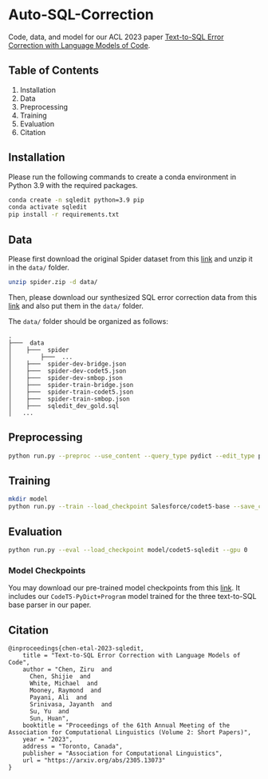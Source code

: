 # Auto-SQL-Correction
Code, data, and model for our ACL 2023 paper [Text-to-SQL Error Correction with Language Models of Code](https://arxiv.org/abs/2305.13073).

## Table of Contents

1. Installation
2. Data
3. Preprocessing
4. Training
5. Evaluation
6. Citation

## Installation
Please run the following commands to create a conda environment in Python 3.9 with the required packages.
```sh
conda create -n sqledit python=3.9 pip
conda activate sqledit
pip install -r requirements.txt
```

## Data
Please first download the original Spider dataset from this [link](https://drive.google.com/uc?export=download&id=1TqleXec_OykOYFREKKtschzY29dUcVAQ) and unzip it in the `data/` folder.
```sh
unzip spider.zip -d data/
```
Then, please download our synthesized SQL error correction data from this [link](https://buckeyemailosu-my.sharepoint.com/:f:/g/personal/chen_8336_buckeyemail_osu_edu/EjAxbCHp5q9BgT9Ljyq60xUBN_gEFGeOLQFSl5NusgV9VQ?e=EpB555) and also put them in the `data/` folder.

The `data/` folder should be organized as follows:
```
.
├───  data
│    ├───  spider
│        ├───  ...
│    ├───  spider-dev-bridge.json
│    ├───  spider-dev-codet5.json
│    ├───  spider-dev-smbop.json
│    ├───  spider-train-bridge.json
│    ├───  spider-train-codet5.json
│    ├───  spider-train-smbop.json
│    ├───  sqledit_dev_gold.sql
│   ...
```

## Preprocessing
```sh
python run.py --preproc --use_content --query_type pydict --edit_type program --base_parser smbop
```

## Training
```sh
mkdir model
python run.py --train --load_checkpoint Salesforce/codet5-base --save_checkpoint model/codet5-sqledit --seed 42 --gpu 0
```

## Evaluation
```sh
python run.py --eval --load_checkpoint model/codet5-sqledit --gpu 0
```


### Model Checkpoints
You may download our pre-trained model checkpoints from this [link](https://buckeyemailosu-my.sharepoint.com/:f:/g/personal/chen_8336_buckeyemail_osu_edu/Er_mV3sNNotPoaCivzCLwDQBBuI5rRR1fymCJpshIrJEZA?e=U4Xz2t). It includes our `CodeT5-PyDict+Program` model trained for the three text-to-SQL base parser in our paper.

## Citation
```
@inproceedings{chen-etal-2023-sqledit,
    title = "Text-to-SQL Error Correction with Language Models of Code",
    author = "Chen, Ziru  and
      Chen, Shijie  and
      White, Michael  and
      Mooney, Raymond  and
      Payani, Ali  and
      Srinivasa, Jayanth  and
      Su, Yu  and
      Sun, Huan",
    booktitle = "Proceedings of the 61th Annual Meeting of the Association for Computational Linguistics (Volume 2: Short Papers)",
    year = "2023",
    address = "Toronto, Canada",
    publisher = "Association for Computational Linguistics",
    url = "https://arxiv.org/abs/2305.13073"
}
```
